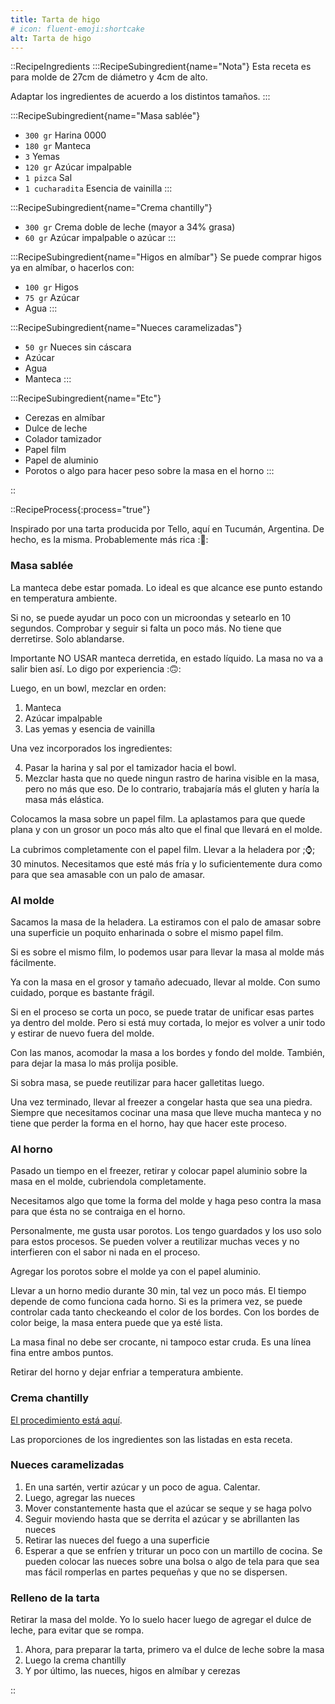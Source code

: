 ```yaml
---
title: Tarta de higo
# icon: fluent-emoji:shortcake
alt: Tarta de higo
---
```



::RecipeIngredients
:::RecipeSubingredient{name="Nota"}
Esta receta es para molde de 27cm de diámetro y 4cm de alto.

Adaptar los ingredientes de acuerdo a los distintos tamaños.
:::

:::RecipeSubingredient{name="Masa sablée"}
- `300 gr` Harina 0000
- `180 gr` Manteca
- `3` Yemas
- `120 gr` Azúcar impalpable
- `1 pizca` Sal
- `1 cucharadita` Esencia de vainilla
:::

:::RecipeSubingredient{name="Crema chantilly"}
- `300 gr` Crema doble de leche (mayor a 34% grasa)
- `60 gr` Azúcar impalpable o azúcar
:::

:::RecipeSubingredient{name="Higos en almíbar"}
Se puede comprar higos ya en almíbar, o hacerlos con:

- `100 gr` Higos
- `75 gr` Azúcar
- Agua
:::

:::RecipeSubingredient{name="Nueces caramelizadas"}
- `50 gr` Nueces sin cáscara
- Azúcar
- Agua
- Manteca
:::

:::RecipeSubingredient{name="Etc"}
- Cerezas en almíbar
- Dulce de leche
- Colador tamizador
- Papel film
- Papel de aluminio
- Porotos o algo para hacer peso sobre la masa en el horno
:::

::

::RecipeProcess{:process="true"}

Inspirado por una tarta producida por Tello, aquí en Tucumán, Argentina. De hecho, es la misma. Probablemente más rica :🤗:

### Masa sablée

La manteca debe estar pomada. Lo ideal es que alcance ese punto estando en temperatura ambiente.

Si no, se puede ayudar un poco con un microondas y setearlo en 10 segundos. Comprobar y seguir si falta un poco más. No tiene que derretirse. Solo ablandarse.

Importante NO USAR manteca derretida, en estado líquido. La masa no va a salir bien así. Lo digo por experiencia :🙃:

Luego, en un bowl, mezclar en orden:

1. Manteca
2. Azúcar impalpable
3. Las yemas y esencia de vainilla

Una vez incorporados los ingredientes:

4. Pasar la harina y sal por el tamizador hacia el bowl.
5. Mezclar hasta que no quede ningun rastro de harina visible en la masa, pero no más que eso. De lo contrario, trabajaría más el gluten y haría la masa más elástica.

Colocamos la masa sobre un papel film. La aplastamos para que quede plana y con un grosor un poco más alto que el final que llevará en el molde.

La cubrimos completamente con el papel film. Llevar a la heladera por ;⌚; 30 minutos. Necesitamos que esté más fría y lo suficientemente dura como para que sea amasable con un palo de amasar.

### Al molde

Sacamos la masa de la heladera. La estiramos con el palo de amasar sobre una superficie un poquito enharinada o sobre el mismo papel film.

Si es sobre el mismo film, lo podemos usar para llevar la masa al molde más fácilmente.

Ya con la masa en el grosor y tamaño adecuado, llevar al molde. Con sumo cuidado, porque es bastante frágil. 

Si en el proceso se corta un poco, se puede tratar de unificar esas partes ya dentro del molde. Pero si está muy cortada, lo mejor es volver a unir todo y estirar de nuevo fuera del molde.

Con las manos, acomodar la masa a los bordes y fondo del molde. También, para dejar la masa lo más prolija posible.

Si sobra masa, se puede reutilizar para hacer galletitas luego.

Una vez terminado, llevar al freezer a congelar hasta que sea una piedra. Siempre que necesitamos cocinar una masa que lleve mucha manteca y no tiene que perder la forma en el horno, hay que hacer este proceso.

### Al horno

Pasado un tiempo en el freezer, retirar y colocar papel aluminio sobre la masa en el molde, cubriendola completamente.

Necesitamos algo que tome la forma del molde y haga peso contra la masa para que ésta no se contraiga en el horno. 

Personalmente, me gusta usar porotos. Los tengo guardados y los uso solo para estos procesos. Se pueden volver a reutilizar muchas veces y no interfieren con el sabor ni nada en el proceso.

Agregar los porotos sobre el molde ya con el papel aluminio. 

Llevar a un horno medio durante 30 min, tal vez un poco más. El tiempo depende de como funciona cada horno. Si es la primera vez, se puede controlar cada tanto checkeando el color de los bordes. Con los bordes de color beige, la masa entera puede que ya esté lista.

La masa final no debe ser crocante, ni tampoco estar cruda. Es una línea fina entre ambos puntos.

Retirar del horno y dejar enfriar a temperatura ambiente.

### Crema chantilly

[El procedimiento está aquí](/recetas/crema-chantilly).

Las proporciones de los ingredientes son las listadas en esta receta.

### Nueces caramelizadas

1. En una sartén, vertir azúcar y un poco de agua. Calentar.
2. Luego, agregar las nueces
3. Mover constantemente hasta que el azúcar se seque y se haga polvo
4. Seguir moviendo hasta que se derrita el azúcar y se abrillanten las nueces
5. Retirar las nueces del fuego a una superficie
6. Esperar a que se enfríen y triturar un poco con un martillo de cocina. Se pueden colocar las nueces sobre una bolsa o algo de tela para que sea mas fácil romperlas en partes pequeñas y que no se dispersen.

### Relleno de la tarta

Retirar la masa del molde. Yo lo suelo hacer luego de agregar el dulce de leche, para evitar que se rompa.

1. Ahora, para preparar la tarta, primero va el dulce de leche sobre la masa
2. Luego la crema chantilly
3. Y por último, las nueces, higos en almíbar y cerezas

::